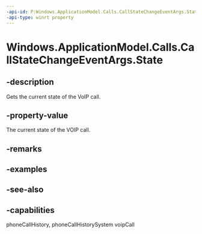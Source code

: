 ```yaml
---
-api-id: P:Windows.ApplicationModel.Calls.CallStateChangeEventArgs.State
-api-type: winrt property
---
```


<!-- Property syntax
public Windows.ApplicationModel.Calls.VoipPhoneCallState State { get; }
-->

# Windows.ApplicationModel.Calls.CallStateChangeEventArgs.State

## -description
Gets the current state of the VoIP call.

## -property-value
The current state of the VOIP call.

## -remarks

## -examples

## -see-also


## -capabilities
phoneCallHistory, phoneCallHistorySystem
voipCall
